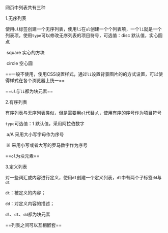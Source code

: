 网页中列表共有三种

1.无序列表

使用`ul`标签创建一个无序列表，使用`li`在`ul`创建一个个列表项，一个`li`就是一个列表项，使用`type`可以修改无序列表的项目符号，可选值：disc				默认值，实心圆点

​															square		 实心的方块

​															circle			空心圆

==一般不使用，使用CSS设置样式，通过`li`设置背景图片的的方式设置，可以使得样式在各个浏览器上统一==

==`ul`与`li`都为块元素==

2.有序列表

有序列表与无序列表类似，但是需要用`ol`代替`ul`，使用有序的序号作为项目符号

`type`可选值：1					默认值，采用阿拉伯数字

​							a/A			 采用大小写字母作为序号

​							i/I				采用小写或者大写的罗马数字作为序号

==`ol`为块元素==

3.定义列表

对一些词汇或内容进行定义，使用`dl`创建一个定义列表，`dl`中有两个子标签`dd`与`dt`

`dt`：被定义的内容；

`dd`：对定义内容的描述；

`dl`、`dt`、`dd`都为块元素

==列表之间可以互相嵌套==